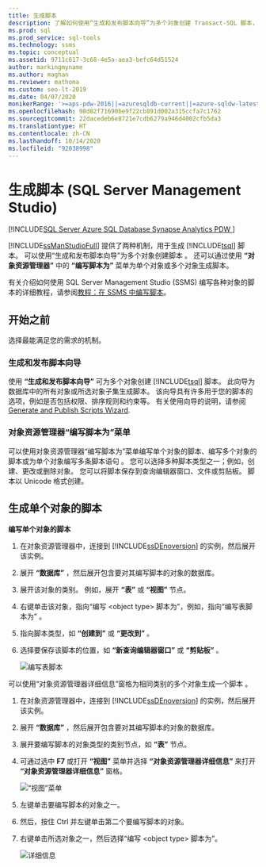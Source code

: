 ```yaml
---
title: 生成脚本
description: 了解如何使用“生成和发布脚本向导”为多个对象创建 Transact-SQL 脚本，以及如何使用对象资源管理器中的“编写脚本为”菜单为单个对象或多个对象生成脚本。
ms.prod: sql
ms.prod_service: sql-tools
ms.technology: ssms
ms.topic: conceptual
ms.assetid: 9711c617-3c68-4e5a-aea3-befc64d51524
author: markingmyname
ms.author: maghan
ms.reviewer: mathoma
ms.custom: seo-lt-2019
ms.date: 04/07/2020
monikerRange: '>=aps-pdw-2016||=azuresqldb-current||=azure-sqldw-latest||>=sql-server-2016||=sqlallproducts-allversions||>=sql-server-linux-2017||=azuresqldb-mi-current'
ms.openlocfilehash: 98d82f71690be9f22cb891d002a315ccfa7c1762
ms.sourcegitcommit: 22dacedeb6e8721e7cdb6279a946d4002cfb5da3
ms.translationtype: HT
ms.contentlocale: zh-CN
ms.lasthandoff: 10/14/2020
ms.locfileid: "92038998"
---
```

# <a name="generate-scripts-sql-server-management-studio"></a>生成脚本 (SQL Server Management Studio)

[!INCLUDE[SQL Server Azure SQL Database Synapse Analytics PDW ](../../includes/applies-to-version/sql-asdb-asdbmi-asa-pdw.md)]

[!INCLUDE[ssManStudioFull](../../includes/ssmanstudiofull-md.md)] 提供了两种机制，用于生成 [!INCLUDE[tsql](../../includes/tsql-md.md)] 脚本。 可以使用“生成和发布脚本向导”为多个对象创建脚本  。 还可以通过使用 **“对象资源管理器”** 中的 **“编写脚本为”** 菜单为单个对象或多个对象生成脚本。

有关介绍如何使用 SQL Server Management Studio (SSMS) 编写各种对象的脚本的详细教程，请参阅[教程：在 SSMS 中编写脚本](../tutorials/scripting-ssms.md)。

## <a name="before-you-begin"></a>开始之前

选择最能满足您的需求的机制。 

###  <a name="generate-and-publish-scripts-wizard"></a><a name="GenPubScriptWiz"></a> 生成和发布脚本向导

使用 **“生成和发布脚本向导”** 可为多个对象创建 [!INCLUDE[tsql](../../includes/tsql-md.md)] 脚本。 此向导为数据库中的所有对象或所选对象子集生成脚本。 该向导具有许多用于您的脚本的选项，例如是否包括权限、排序规则和约束等。 有关使用向导的说明，请参阅 [Generate and Publish Scripts Wizard](./generate-and-publish-scripts-wizard.md).
  
### <a name="object-explorer-script-as-menu"></a><a name="OEScriptAsMenu"></a> 对象资源管理器“编写脚本为”菜单

可以使用对象资源管理器“编写脚本为”菜单编写单个对象的脚本、编写多个对象的脚本或为单个对象编写多条脚本语句  。 您可以选择多种脚本类型之一；例如，创建、更改或删除对象。 您可以将脚本保存到查询编辑器窗口、文件或剪贴板。 脚本以 Unicode 格式创建。

## <a name="to-generate-a-script-of-a-single-object"></a><a name="ScriptSingleObject"></a> 生成单个对象的脚本

**编写单个对象的脚本**

1. 在对象资源管理器中，连接到 [!INCLUDE[ssDEnoversion](../../includes/ssdenoversion-md.md)] 的实例，然后展开该实例。

2. 展开 **“数据库”** ，然后展开包含要对其编写脚本的对象的数据库。

3. 展开该对象的类别。 例如，展开 **“表”** 或 **“视图”** 节点。

4. 右键单击该对象，指向“编写 \<object type> 脚本为”，例如，指向“编写表脚本为” 。

5. 指向脚本类型，如 **“创建到”** 或 **“更改到”** 。

6. 选择要保存该脚本的位置，如 **“新查询编辑器窗口”** 或 **“剪贴板”** 。

    ![编写表脚本](media/generate-scripts-sql-server-management-studio/script-table.png)

可以使用“对象资源管理器详细信息”窗格为相同类别的多个对象生成一个脚本  。

1. 在对象资源管理器中，连接到 [!INCLUDE[ssDEnoversion](../../includes/ssdenoversion-md.md)] 的实例，然后展开该实例。

2. 展开 **“数据库”** ，然后展开包含要对其编写脚本的对象的数据库。

3. 展开要编写脚本的对象类型的类别节点，如 **“表”** 节点。

4. 可通过选中 **F7** 或打开 **“视图”** 菜单并选择 **“对象资源管理器详细信息”** 来打开 **“对象资源管理器详细信息”** 窗格。

    ![“视图”菜单](media/generate-scripts-sql-server-management-studio/object-explorer-details-view-menu.png)

5. 左键单击要编写脚本的对象之一。

6. 然后，按住 Ctrl 并左键单击第二个要编写脚本的对象。

7. 右键单击所选对象之一，然后选择“编写 \<object type> 脚本为”。

    ![详细信息](media/generate-scripts-sql-server-management-studio/object-explorer-details.png)